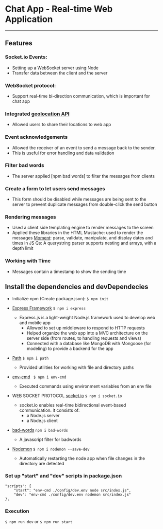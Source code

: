 # Chat App - Real-time Web Application
---
## Features

### Socket.io Events: 
  - Setting up a WebSocket server using Node
  - Transfer data between the client and the server

### WebSocket protocol: 
  - Support real-time bi-direction communication, which is important for chat app

### Integrated [geolocation API](https://developer.mozilla.org/en-US/docs/Web/API/Geolocation_API) 
  - Allowed users to share their locations to web app

### Event acknowledgements
  - Allowed the receiver of an event to send a message back to the sender. 
  - This is useful for error handling and data validation

### Filter bad words
  - The server applied [npm bad words] to filter the messages from clients

### Create a form to let users send messages
  - This form should be disabled while messages are being sent to the server to prevent duplicate messages from double-click the send button

### Rendering messages
- Used a client side templating engine to render messages to the screen
- Applied these libraries in the HTML
    Mustache: used to render the messages
    [Moment](https://momentjs.com/): parse, validate, manipulate, and display dates and times in JS
    Qs: A querystring parser supports nesting and arrays, with a depth limit

### Working with Time
- Messages contain a timestamp to show the sending time

## Install the dependencies and devDependecies

- Initialize npm (Create package.json):
`$ npm init `

- [Express Framework](https://www.npmjs.com/package/express)
` $ npm i express `
    - Express.js is a light-weight Node.js framework used to develop web and mobile app
        - Allowed to set up middleware to respond to HTTP requests
        - Helped organize the web app into a MVC architecture on the server side (from routes, to handling requests and views)
        - Connected with a database like MongoDB with Mongoose (for modeling) to provide a backend for the app

- [Path](https://www.npmjs.com/package/path) 
` $ npm i path `
    - Provided utilities for working with file and directory paths
    
- [env-cmd](https://www.npmjs.com/package/env-cmd)
` $ npm i env-cmd`
    - Executed commands using environment variables from an env file

- WEB SOCKET PROTOCOL [socket.io](https://www.npmjs.com/package/socket.io)
` $ npm i socket.io `
    - socket.io enables real-time bidirectional event-based communication. It consists of:
        - a Node.js server
        - a Node.js client

- [bad-words](https://www.npmjs.com/package/bad-words)
` npm i bad-words ` 
    - A javascript filter for badwords

- [Nodemon](https://www.npmjs.com/package/nodemon)
`$ npm i nodemon --save-dev`
    - Automatically restarting the node app when file changes in the directory are detected

### Set up "start" and "dev" scripts in package.json
    "scripts": {
        "start": "env-cmd ./config/dev.env node src/index.js",
        "dev": "env-cmd ./config/dev.env nodemon src/index.js"
    },
  
### Execution  
`$ npm run dev`
or
`$ npm run start`
    